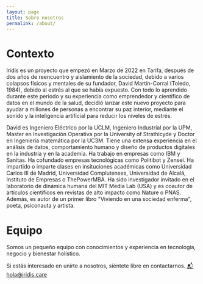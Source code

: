 ```yaml
---
layout: page
title: Sobre nosotros
permalink: /about/
---
```


# Contexto

Iridis es un proyecto que empezó en Marzo de 2022 en Tarifa, después de dos años de reencuentro y aislamiento de la sociedad, debido 
a varios colapsos físicos y mentales de su fundador, David Martín-Corral (Toledo, 1984), debido al estrés al que se había expuesto. Con todo lo aprendido durante este periodo y su experiencia como emprendedor y científico de datos en el mundo de la salud, decidió lanzar este nuevo proyecto para ayudar a millones de personas a encontrar su paz interior, mediante el sonido y la inteligencia artificial para reducir los niveles de estrés.

David es Ingeniero Eléctrico por la UCLM, Ingeniero Industrial por la UPM, Master en Investigación Operativa por la University of Strathlcyde y Doctor en Ingeniería matemática por la UC3M. Tiene una extensa experiencia en el análisis de datos, comportamiento humano y diseño de productos digitales en la industria y en la academia. Ha trabajo en empresas como IBM y Sanitas. Ha cofundado empresas tecnológicas como Politibot y Zensei. Ha impartido o imparte clases en insituciones académicas como Universidad Carlos III de Madrid, Universidad Complutenses, Universidad de Alcalá, Instituto de Empresas o ThePowerMBA. Ha sido investigador invitado en el laboratorio de dinámica humana del MIT Media Lab (USA) y es coautor de artículos científicos en revistas de alto impacto como Nature o PNAS. Además, es autor de un primer libro "Viviendo en una sociedad enferma", poeta, psiconauta y artista.

# Equipo

Somos un pequeño equipo con conocimientos y experiencia en tecnología, negocio y bienestar holístico.

Si estás interesado en unirte a nosotros, siéntete libre en contactarnos. <a href="mailto:hola@iridis.care">📬 hola@iridis.care</a>